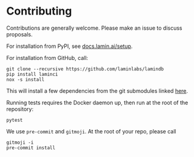 # Contributing

Contributions are generally welcome. Please make an issue to discuss proposals.

For installation from PyPI, see [docs.lamin.ai/setup](https://docs.lamin.ai/setup).

For installation from GitHub, call:

```
git clone --recursive https://github.com/laminlabs/lamindb
pip install laminci
nox -s install
```

This will install a few dependencies from the git submodules linked [here](https://github.com/laminlabs/lamindb/tree/main/sub).

Running tests requires the Docker daemon up, then run at the root of the repository:

```
pytest
```

We use `pre-commit` and `gitmoji`. At the root of your repo, please call

```
gitmoji -i
pre-commit install
```
